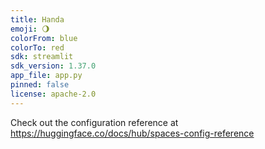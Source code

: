 ```yaml
---
title: Handa
emoji: 🌖
colorFrom: blue
colorTo: red
sdk: streamlit
sdk_version: 1.37.0
app_file: app.py
pinned: false
license: apache-2.0
---
```


Check out the configuration reference at https://huggingface.co/docs/hub/spaces-config-reference
